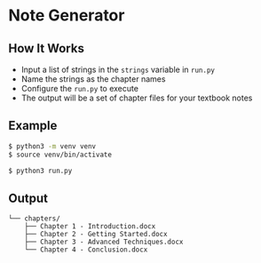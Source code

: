 # Note Generator

## How It Works

- Input a list of strings in the `strings` variable in `run.py`
- Name the strings as the chapter names
- Configure the `run.py` to execute
- The output will be a set of chapter files for your textbook notes

## Example

```bash
$ python3 -m venv venv
$ source venv/bin/activate

$ python3 run.py
```

## Output

```
└── chapters/
    ├── Chapter 1 - Introduction.docx
    ├── Chapter 2 - Getting Started.docx
    ├── Chapter 3 - Advanced Techniques.docx
    └── Chapter 4 - Conclusion.docx
```
